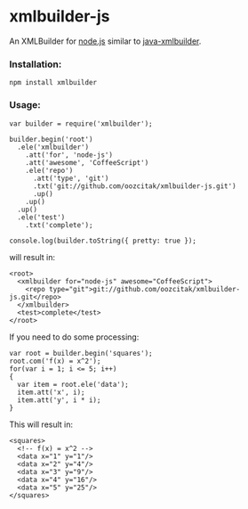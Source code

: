 # xmlbuilder-js

An XMLBuilder for [node.js](http://nodejs.org/) similar to [java-xmlbuilder](http://code.google.com/p/java-xmlbuilder/).

### Installation:

    npm install xmlbuilder

### Usage:

    var builder = require('xmlbuilder');
    
    builder.begin('root')
      .ele('xmlbuilder')
        .att('for', 'node-js')
        .att('awesome', 'CoffeeScript')
        .ele('repo')
          .att('type', 'git')
          .txt('git://github.com/oozcitak/xmlbuilder-js.git') 
          .up()
        .up()
      .up()
      .ele('test')
        .txt('complete');
    
    console.log(builder.toString({ pretty: true });

will result in:

    <root>
      <xmlbuilder for="node-js" awesome="CoffeeScript">
        <repo type="git">git://github.com/oozcitak/xmlbuilder-js.git</repo>
      </xmlbuilder>
      <test>complete</test>
    </root>

If you need to do some processing:

    var root = builder.begin('squares');
    root.com('f(x) = x^2');
    for(var i = 1; i <= 5; i++)
    {
      var item = root.ele('data');
      item.att('x', i);
      item.att('y', i * i);
    }

This will result in:

    <squares>
      <!-- f(x) = x^2 -->
      <data x="1" y="1"/>
      <data x="2" y="4"/>
      <data x="3" y="9"/>
      <data x="4" y="16"/>
      <data x="5" y="25"/>
    </squares>

